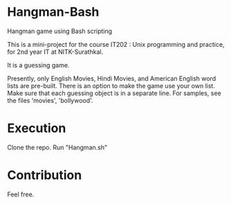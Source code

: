 # Hangman-Bash
Hangman game using Bash scripting

This is a mini-project for the course IT202 : Unix programming and practice, for 2nd year IT at NITK-Surathkal.

It is a guessing game.

Presently, only English Movies, Hindi Movies, and American English word lists are pre-built.
There is an option to make the game use your own list.
  Make sure that each guessing object is in a separate line. For samples, see the files 'movies', 'bollywood'.

# Execution

Clone the repo.
Run "Hangman.sh"

# Contribution

Feel free.
